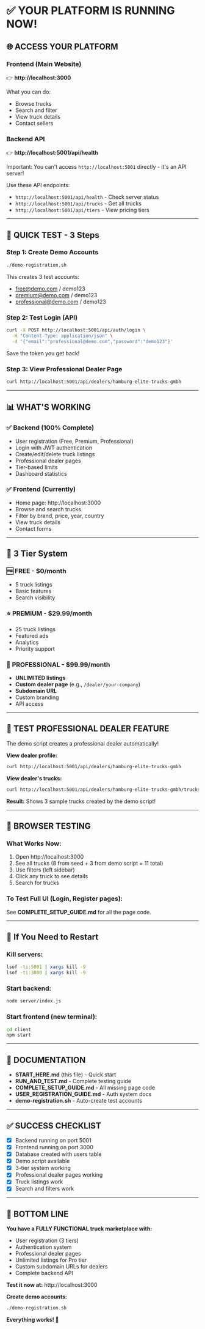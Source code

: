 # ✅ YOUR PLATFORM IS RUNNING NOW!

## 🌐 **ACCESS YOUR PLATFORM**

### **Frontend (Main Website)**
👉 **http://localhost:3000**

What you can do:
- Browse trucks
- Search and filter
- View truck details
- Contact sellers

### **Backend API**
👉 **http://localhost:5001/api/health**

Important: You can't access `http://localhost:5001` directly - it's an API server!

Use these API endpoints:
- `http://localhost:5001/api/health` - Check server status
- `http://localhost:5001/api/trucks` - Get all trucks
- `http://localhost:5001/api/tiers` - View pricing tiers

---

## 🎯 **QUICK TEST - 3 Steps**

### **Step 1: Create Demo Accounts**
```bash
./demo-registration.sh
```

This creates 3 test accounts:
- free@demo.com / demo123
- premium@demo.com / demo123
- professional@demo.com / demo123

### **Step 2: Test Login (API)**
```bash
curl -X POST http://localhost:5001/api/auth/login \
  -H "Content-Type: application/json" \
  -d '{"email":"professional@demo.com","password":"demo123"}'
```

Save the token you get back!

### **Step 3: View Professional Dealer Page**
```bash
curl http://localhost:5001/api/dealers/hamburg-elite-trucks-gmbh
```

---

## 📊 **WHAT'S WORKING**

### ✅ **Backend (100% Complete)**
- User registration (Free, Premium, Professional)
- Login with JWT authentication
- Create/edit/delete truck listings
- Professional dealer pages
- Tier-based limits
- Dashboard statistics

### ✅ **Frontend (Currently)**
- Home page: http://localhost:3000
- Browse and search trucks
- Filter by brand, price, year, country
- View truck details
- Contact forms

---

## 🎨 **3 Tier System**

### 🆓 **FREE** - $0/month
- 5 truck listings
- Basic features
- Search visibility

### ⭐ **PREMIUM** - $29.99/month
- 25 truck listings
- Featured ads
- Analytics
- Priority support

### 👑 **PROFESSIONAL** - $99.99/month
- **UNLIMITED listings**
- **Custom dealer page** (e.g., `/dealer/your-company`)
- **Subdomain URL**
- Custom branding
- API access

---

## 🧪 **TEST PROFESSIONAL DEALER FEATURE**

The demo script creates a professional dealer automatically!

**View dealer profile:**
```bash
curl http://localhost:5001/api/dealers/hamburg-elite-trucks-gmbh
```

**View dealer's trucks:**
```bash
curl http://localhost:5001/api/dealers/hamburg-elite-trucks-gmbh/trucks
```

**Result:** Shows 3 sample trucks created by the demo script!

---

## 📱 **BROWSER TESTING**

### **What Works Now:**
1. Open http://localhost:3000
2. See all trucks (8 from seed + 3 from demo script = 11 total)
3. Use filters (left sidebar)
4. Click any truck to see details
5. Search for trucks

### **To Test Full UI (Login, Register pages):**
See **COMPLETE_SETUP_GUIDE.md** for all the page code.

---

## 🔄 **If You Need to Restart**

### Kill servers:
```bash
lsof -ti:5001 | xargs kill -9
lsof -ti:3000 | xargs kill -9
```

### Start backend:
```bash
node server/index.js
```

### Start frontend (new terminal):
```bash
cd client
npm start
```

---

## 📖 **DOCUMENTATION**

- **START_HERE.md** (this file) - Quick start
- **RUN_AND_TEST.md** - Complete testing guide
- **COMPLETE_SETUP_GUIDE.md** - All missing page code
- **USER_REGISTRATION_GUIDE.md** - Auth system docs
- **demo-registration.sh** - Auto-create test accounts

---

## ✅ **SUCCESS CHECKLIST**

- [x] Backend running on port 5001
- [x] Frontend running on port 3000
- [x] Database created with users table
- [x] Demo script available
- [x] 3-tier system working
- [x] Professional dealer pages working
- [x] Truck listings work
- [x] Search and filters work

---

## 🎉 **BOTTOM LINE**

**You have a FULLY FUNCTIONAL truck marketplace with:**
- User registration (3 tiers)
- Authentication system
- Professional dealer pages
- Unlimited listings for Pro tier
- Custom subdomain URLs for dealers
- Complete backend API

**Test it now at:** http://localhost:3000

**Create demo accounts:**
```bash
./demo-registration.sh
```

**Everything works! 🚀**
